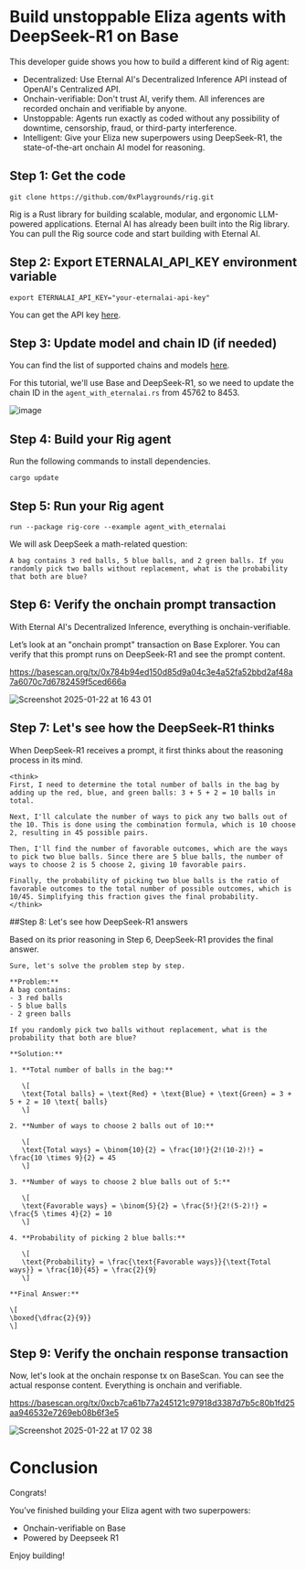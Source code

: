 # Build unstoppable Eliza agents with DeepSeek-R1 on Base

This developer guide shows you how to build a different kind of Rig agent:

- Decentralized: Use Eternal AI's Decentralized Inference API instead of OpenAI's Centralized API.
- Onchain-verifiable: Don't trust AI, verify them. All inferences are recorded onchain and verifiable by anyone.
- Unstoppable: Agents run exactly as coded without any possibility of downtime, censorship, fraud, or third-party interference.
- Intelligent: Give your Eliza new superpowers using DeepSeek-R1, the state-of-the-art onchain AI model for reasoning.

## Step 1: Get the code
```
git clone https://github.com/0xPlaygrounds/rig.git
```

Rig is a Rust library for building scalable, modular, and ergonomic LLM-powered applications. Eternal AI has already been built into the Rig library. You can pull the Rig source code and start building with Eternal AI.

## Step 2: Export ETERNALAI_API_KEY environment variable
```
export ETERNALAI_API_KEY="your-eternalai-api-key"
```
You can get the API key [here](https://eternalai.org/api).

## Step 3: Update model and chain ID (if needed)

You can find the list of supported chains and models [here](https://docs.eternalai.org/eternal-ai/decentralized-inference-api/onchain-models).

For this tutorial, we'll use Base and DeepSeek-R1, so we need to update the chain ID in the `agent_with_eternalai.rs` from 45762 to 8453. 

![image](https://github.com/user-attachments/assets/da26890b-3dd0-479d-938d-0373b393993b)

## Step 4: Build your Rig agent

Run the following commands to install dependencies.
```
cargo update
```
## Step 5: Run your Rig agent
```
run --package rig-core --example agent_with_eternalai
```

We will ask DeepSeek a math-related question:
```
A bag contains 3 red balls, 5 blue balls, and 2 green balls. If you randomly pick two balls without replacement, what is the probability that both are blue?
```

## Step 6: Verify the onchain prompt transaction

With Eternal AI's Decentralized Inference, everything is onchain-verifiable.

Let’s look at an "onchain prompt" transaction on Base Explorer. You can verify that this prompt runs on DeepSeek-R1 and see the prompt content.

https://basescan.org/tx/0x784b94ed150d85d9a04c3e4a52fa52bbd2af48a7a6070c7d6782459f5ced666a

![Screenshot 2025-01-22 at 16 43 01](https://github.com/user-attachments/assets/28c248f1-c635-4539-8606-afa6ec805105)

## Step 7: Let's see how the DeepSeek-R1 thinks

When DeepSeek-R1 receives a prompt, it first thinks about the reasoning process in its mind.
```
<think>
First, I need to determine the total number of balls in the bag by adding up the red, blue, and green balls: 3 + 5 + 2 = 10 balls in total.

Next, I'll calculate the number of ways to pick any two balls out of the 10. This is done using the combination formula, which is 10 choose 2, resulting in 45 possible pairs.

Then, I'll find the number of favorable outcomes, which are the ways to pick two blue balls. Since there are 5 blue balls, the number of ways to choose 2 is 5 choose 2, giving 10 favorable pairs.

Finally, the probability of picking two blue balls is the ratio of favorable outcomes to the total number of possible outcomes, which is 10/45. Simplifying this fraction gives the final probability.
</think>
```
##Step 8: Let's see how DeepSeek-R1 answers

Based on its prior reasoning in Step 6, DeepSeek-R1 provides the final answer.
```
Sure, let's solve the problem step by step.

**Problem:**
A bag contains:
- 3 red balls
- 5 blue balls
- 2 green balls

If you randomly pick two balls without replacement, what is the probability that both are blue?

**Solution:**

1. **Total number of balls in the bag:**
   
   \[
   \text{Total balls} = \text{Red} + \text{Blue} + \text{Green} = 3 + 5 + 2 = 10 \text{ balls}
   \]

2. **Number of ways to choose 2 balls out of 10:**
   
   \[
   \text{Total ways} = \binom{10}{2} = \frac{10!}{2!(10-2)!} = \frac{10 \times 9}{2} = 45
   \]

3. **Number of ways to choose 2 blue balls out of 5:**
   
   \[
   \text{Favorable ways} = \binom{5}{2} = \frac{5!}{2!(5-2)!} = \frac{5 \times 4}{2} = 10
   \]

4. **Probability of picking 2 blue balls:**
   
   \[
   \text{Probability} = \frac{\text{Favorable ways}}{\text{Total ways}} = \frac{10}{45} = \frac{2}{9}
   \]

**Final Answer:**

\[
\boxed{\dfrac{2}{9}}
\]
```

## Step 9: Verify the onchain response transaction

Now, let's look at the onchain response tx on BaseScan. You can see the actual response content. Everything is onchain and verifiable.

https://basescan.org/tx/0xcb7ca61b77a245121c97918d3387d7b5c80b1fd25aa946532e7269eb08b6f3e5

![Screenshot 2025-01-22 at 17 02 38](https://github.com/user-attachments/assets/4d55cb96-39a7-40b0-b3cb-a44e65df00d8)

# Conclusion
Congrats!

You’ve finished building your Eliza agent with two superpowers:

- Onchain-verifiable on Base
- Powered by Deepseek R1

Enjoy building!
